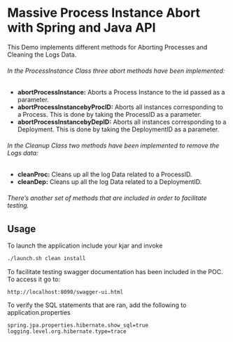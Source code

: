 # Massive Process Instance Abort with Spring and Java API

This Demo implements different methods for Aborting Processes and Cleaning the Logs Data.

###### In the ProcessInstance Class three abort methods have been implemented:

- **abortProcessInstance:** Aborts a Process Instance to the id passed as a parameter. 
- **abortProcessInstancebyProcID:** Aborts all instances corresponding to a Process. This is done by taking the ProcessID as a parameter.
- **abortProcessInstancebyDepID:** Aborts all instances corresponding to a Deployment. This is done by taking the DeploymentID as a parameter.

###### In the Cleanup Class two methods have been implemented to remove the Logs data:

- **cleanProc:** Cleans up all the log Data related to a ProcessID.
- **cleanDep:**  Cleans up all the log Data related to a DeploymentID.

###### There’s another set of methods that are included in order to facilitate testing. 

## Usage

To launch the application include your kjar and  invoke 

```bash
./launch.sh clean install
```

To facilitate testing swagger documentation has been included in the POC. To access it go to:

```
http://localhost:8090/swagger-ui.html
```

To verify the SQL statements that are ran, add the following to application.properties

```
spring.jpa.properties.hibernate.show_sql=true
logging.level.org.hibernate.type=trace
```







